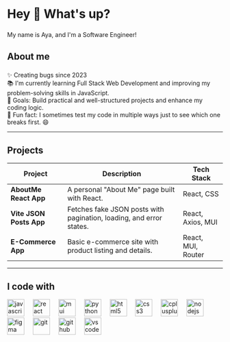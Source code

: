 <h1 align="left">Hey 👋 What's up?</h1>

###

<p align="left">My name is Aya, and I'm a Software Engineer!</p>

###

<h2 align="left">About me</h2>

###

<p align="left">
✨ Creating bugs since 2023<br>
📚 I'm currently learning Full Stack Web Development and improving my problem-solving skills in JavaScript.<br>
🎯 Goals: Build practical and well-structured projects and enhance my coding logic.<br>
🎲 Fun fact: I sometimes test my code in multiple ways just to see which one breaks first. 😄
</p>

---

<h2 align="left">Projects</h2>

| Project | Description | Tech Stack |
|---------|-------------|------------|
| **AboutMe React App** | A personal "About Me" page built with React. | React, CSS |
| **Vite JSON Posts App** | Fetches fake JSON posts with pagination, loading, and error states. | React, Axios, MUI |
| **E-Commerce App** | Basic e-commerce site with product listing and details. | React, MUI, Router |

---

<h2 align="left">I code with</h2>

<div align="left">
  <img src="https://cdn.jsdelivr.net/gh/devicons/devicon/icons/javascript/javascript-original.svg" height="40" alt="javascript" />
  <img width="12" />
  <img src="https://cdn.jsdelivr.net/gh/devicons/devicon/icons/react/react-original.svg" height="40" alt="react" />
  <img width="12" />
  <img src="https://cdn.jsdelivr.net/gh/devicons/devicon/icons/materialui/materialui-original.svg" height="40" alt="mui" />
  <img width="12" />
  <img src="https://cdn.jsdelivr.net/gh/devicons/devicon/icons/python/python-original.svg" height="40" alt="python" />
  <img width="12" />
  <img src="https://cdn.jsdelivr.net/gh/devicons/devicon/icons/html5/html5-original.svg" height="40" alt="html5" />
  <img width="12" />
  <img src="https://cdn.jsdelivr.net/gh/devicons/devicon/icons/css3/css3-original.svg" height="40" alt="css3" />
  <img width="12" />
  <img src="https://cdn.jsdelivr.net/gh/devicons/devicon/icons/cplusplus/cplusplus-original.svg" height="40" alt="cplusplus" />
  <img width="12" />
  <img src="https://cdn.jsdelivr.net/gh/devicons/devicon/icons/nodejs/nodejs-original.svg" height="40" alt="nodejs" />
  <img width="12" />
  <img src="https://cdn.jsdelivr.net/gh/devicons/devicon/icons/figma/figma-original.svg" height="40" alt="figma" />
  <img width="12" />
  <img src="https://cdn.jsdelivr.net/gh/devicons/devicon/icons/git/git-original.svg" height="40" alt="git" />
  <img width="12" />
  <img src="https://cdn.jsdelivr.net/gh/devicons/devicon/icons/github/github-original.svg" height="40" alt="github" />
  <img width="12" />
  <img src="https://cdn.jsdelivr.net/gh/devicons/devicon/icons/vscode/vscode-original.svg" height="40" alt="vscode" />
  <img width="12" />
  <img src="https://cdn.jsde
